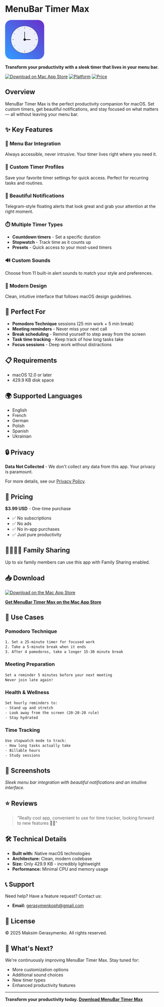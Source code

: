 # MenuBar Timer Max

![App Icon](app-icon.png)

**Transform your productivity with a sleek timer that lives in your menu bar.**

[![Download on Mac App Store](https://img.shields.io/badge/Download-Mac%20App%20Store-blue.svg)](https://apps.apple.com/ua/app/menubar-timer-max/id6749057822?mt=12)
[![Platform](https://img.shields.io/badge/platform-macOS%2012.0%2B-lightgrey.svg)](https://www.apple.com/macos)
[![Price](https://img.shields.io/badge/price-$3.99-green.svg)](https://apps.apple.com/ua/app/menubar-timer-max/id6749057822?mt=12)

## Overview

MenuBar Timer Max is the perfect productivity companion for macOS. Set custom timers, get beautiful notifications, and stay focused on what matters — all without leaving your menu bar.

## ✨ Key Features

### 🎯 **Menu Bar Integration**
Always accessible, never intrusive. Your timer lives right where you need it.

### 💾 **Custom Timer Profiles**
Save your favorite timer settings for quick access. Perfect for recurring tasks and routines.

### 🔔 **Beautiful Notifications**
Telegram-style floating alerts that look great and grab your attention at the right moment.

### ⏱️ **Multiple Timer Types**
- **Countdown timers** - Set a specific duration
- **Stopwatch** - Track time as it counts up
- **Presets** - Quick access to your most-used timers

### 🔊 **Custom Sounds**
Choose from 11 built-in alert sounds to match your style and preferences.

### 🎨 **Modern Design**
Clean, intuitive interface that follows macOS design guidelines.

## 🚀 Perfect For

- **Pomodoro Technique** sessions (25 min work + 5 min break)
- **Meeting reminders** - Never miss your next call
- **Break scheduling** - Remind yourself to step away from the screen
- **Task time tracking** - Keep track of how long tasks take
- **Focus sessions** - Deep work without distractions

## 📋 Requirements

- macOS 12.0 or later
- 429.9 KB disk space

## 🌍 Supported Languages

- English
- French
- German
- Polish
- Spanish
- Ukrainian

## 🔒 Privacy

**Data Not Collected** - We don't collect any data from this app. Your privacy is paramount.

For more details, see our [Privacy Policy](https://gerasart.github.io/ios-support/privacy).

## 💎 Pricing

**$3.99 USD** - One-time purchase

- ✅ No subscriptions
- ✅ No ads
- ✅ No in-app purchases
- ✅ Just pure productivity

## 👨‍👩‍👧‍👦 Family Sharing

Up to six family members can use this app with Family Sharing enabled.

## 📥 Download

[![Download on the Mac App Store](https://developer.apple.com/app-store/marketing/guidelines/images/badge-download-on-the-mac-app-store.svg)](https://apps.apple.com/ua/app/menubar-timer-max/id6749057822?mt=12)

[**Get MenuBar Timer Max on the Mac App Store**](https://apps.apple.com/ua/app/menubar-timer-max/id6749057822?mt=12)

## 🎯 Use Cases

### Pomodoro Technique
```
1. Set a 25-minute timer for focused work
2. Take a 5-minute break when it ends
3. After 4 pomodoros, take a longer 15-30 minute break
```

### Meeting Preparation
```
Set a reminder 5 minutes before your next meeting
Never join late again!
```

### Health & Wellness
```
Set hourly reminders to:
- Stand up and stretch
- Look away from the screen (20-20-20 rule)
- Stay hydrated
```

### Time Tracking
```
Use stopwatch mode to track:
- How long tasks actually take
- Billable hours
- Study sessions
```

## 🎨 Screenshots

*Sleek menu bar integration with beautiful notifications and an intuitive interface.*

## ⭐ Reviews

> "Really cool app, convenient to use for time tracker, looking forward to new features 💪🏼"

## 🛠️ Technical Details

- **Built with:** Native macOS technologies
- **Architecture:** Clean, modern codebase
- **Size:** Only 429.9 KB - incredibly lightweight
- **Performance:** Minimal CPU and memory usage

## 📞 Support

Need help? Have a feature request? Contact us:

- **Email:** gerasymenkoph@gmail.com

## 📄 License

© 2025 Maksim Gerasymenko. All rights reserved.

## 🚀 What's Next?

We're continuously improving MenuBar Timer Max. Stay tuned for:
- More customization options
- Additional sound choices
- New timer types
- Enhanced productivity features

---

**Transform your productivity today. [Download MenuBar Timer Max](https://apps.apple.com/ua/app/menubar-timer-max/id6749057822?mt=12)**
